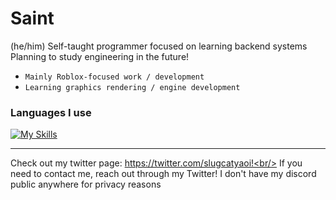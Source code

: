 # Saint
(he/him) Self-taught programmer focused on learning backend systems<br/>
Planning to study engineering in the future!<br/>
* `Mainly Roblox-focused work / development`
* `Learning graphics rendering / engine development`

### Languages I use
[![My Skills](https://skillicons.dev/icons?i=html,css,js,lua,py,cpp,cs)](https://skillicons.dev)<br/>

---
Check out my twitter page: https://twitter.com/slugcatyaoi!<br/>
If you need to contact me, reach out through my Twitter! I don't have my discord public anywhere for privacy reasons
